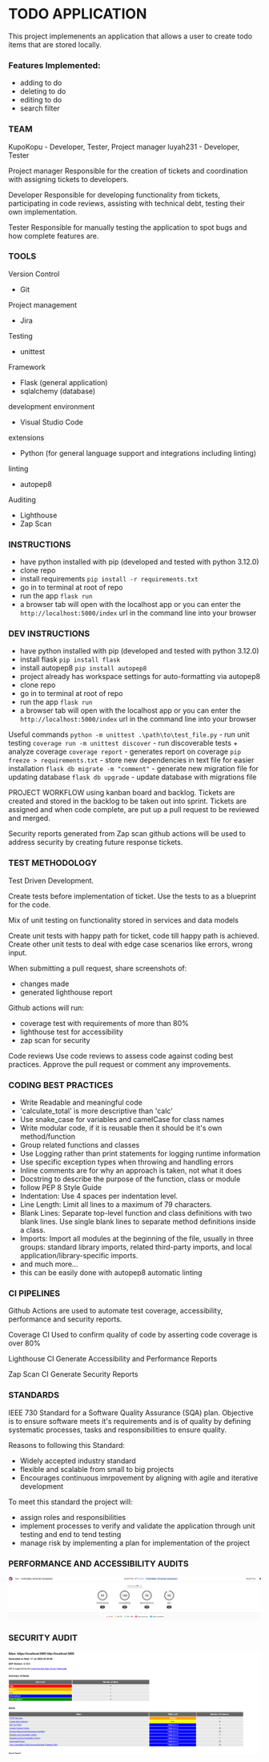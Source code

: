 # TODO APPLICATION

This project implemenents an application that allows a user to create todo items that are stored locally.

### Features Implemented:
- adding to do
- deleting to do
- editing to do
- search filter

### TEAM
KupoKopu - Developer, Tester, Project manager
luyah231 - Developer, Tester

Project manager
Responsible for the creation of tickets and coordination with assigning tickets to developers.

Developer
Responsible for developing functionality from tickets, participating in code reviews, assisting with technical debt, testing their own implementation.

Tester
Responsible for manually testing the application to spot bugs and how complete features are.

### TOOLS
Version Control
- Git

Project management
- Jira

Testing
- unittest

Framework
- Flask (general application)
- sqlalchemy (database)

development environment
- Visual Studio Code

extensions
- Python (for general language support and integrations including linting)

linting
- autopep8

Auditing
- Lighthouse
- Zap Scan

### INSTRUCTIONS
- have python installed with pip (developed and tested with python 3.12.0)
- clone repo
- install requirements `pip install -r requirements.txt`
- go in to terminal at root of repo
- run the app `flask run`
- a browser tab will open with the localhost app or you can enter the `http://localhost:5000/index` url in the command line into your browser

### DEV INSTRUCTIONS
- have python installed with pip (developed and tested with python 3.12.0)
- install flask `pip install flask`
- install autopep8 `pip install autopep8`
 - project already has workspace settings for auto-formatting via autopep8
- clone repo
- go in to terminal at root of repo
- run the app `flask run`
- a browser tab will open with the localhost app or you can enter the `http://localhost:5000/index` url in the command line into your browser

Useful commands
`python -m unittest .\path\to\test_file.py` - run unit testing
`coverage run -m unittest discover` - run discoverable tests + analyze coverage
`coverage report` - generates report on coverage
`pip freeze > requirements.txt` - store new dependencies in text file for easier installation
`flask db migrate -m "comment"` - generate new migration file for updating database
`flask db upgrade` - update database with migrations file

PROJECT WORKFLOW
using kanban board and backlog. Tickets are created and stored in the backlog to be taken out into sprint.
Tickets are assigned and when code complete, are put up a pull request to be reviewed and merged.

Security reports generated from Zap scan github actions will be used to address security by creating future response tickets.

### TEST METHODOLOGY
Test Driven Development.

Create tests before implementation of ticket. Use the tests to as a blueprint for the code.

Mix of unit testing on functionality stored in services and data models

Create unit tests with happy path for ticket, code till happy path is achieved.
Create other unit tests to deal with edge case scenarios like errors, wrong input.


When submitting a pull request, share screenshots of:
- changes made
- generated lighthouse report

Github actions will run:
- coverage test with requirements of more than 80%
- lighthouse test for accessibility
- zap scan for security

Code reviews
Use code reviews to assess code against coding best practices. Approve the pull request or comment any improvements.

### CODING BEST PRACTICES
- Write Readable and meaningful code
 - 'calculate_total' is more descriptive than 'calc'
- Use snake_case for variables and camelCase for class names
- Write modular code, if it is reusable then it should be it's own method/function
- Group related functions and classes
- Use Logging rather than print statements for logging runtime information
- Use specific exception types when throwing and handling errors
- Inline comments are for why an approach is taken, not what it does
- Docstring to describe the purpose of the function, class or module
- follow PEP 8 Style Guide
 - Indentation: Use 4 spaces per indentation level.
 - Line Length: Limit all lines to a maximum of 79 characters.
 - Blank Lines: Separate top-level function and class definitions with two blank lines. Use single blank lines to separate method definitions inside a class.
 - Imports: Import all modules at the beginning of the file, usually in three groups: standard library imports, related third-party imports, and local application/library-specific imports.
 - and much more...
 - this can be easily done with autopep8 automatic linting

### CI PIPELINES
Github Actions are used to automate test coverage, accessibility, performance and security reports.

Coverage CI
Used to confirm quality of code by asserting code coverage is over 80%

Lighthouse CI
Generate Accessibility and Performance Reports

Zap Scan CI
Generate Security Reports

### STANDARDS
IEEE 730
Standard for a Software Quality Assurance (SQA) plan.
Objective is to ensure software meets it's requirements and is of quality by defining systematic processes, tasks and responsibilities to ensure quality.

Reasons to following this Standard:
- Widely accepted industry standard
- flexible and scalable from small to big projects
- Encourages continuous imrpovement by aligning with agile and iterative development

To meet this standard the project will:
- assign roles and responsibilities
- implement processes to verify and validate the application through unit testing and end to tend testing
- manage risk by implementing a plan for implementation of the project

### PERFORMANCE AND ACCESSIBILITY AUDITS
![alt text](accessibility-and-performance-audit.png)

### SECURITY AUDIT
![alt text](security-audit.png)
